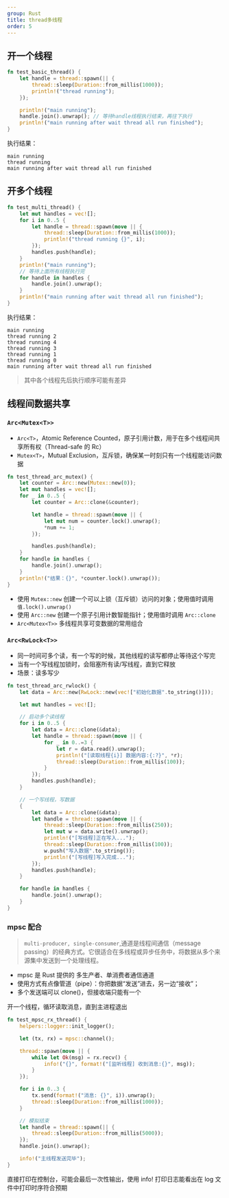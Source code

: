 ```yaml
---
group: Rust
title: thread多线程
order: 5
---
```


## 开一个线程

```rs
fn test_basic_thread() {
    let handle = thread::spawn(|| {
        thread::sleep(Duration::from_millis(1000));
        println!("thread running");
    });

    println!("main running");
    handle.join().unwrap(); // 等待handle线程执行结束，再往下执行
    println!("main running after wait thread all run finished");
}
```

执行结果：

```text
main running
thread running
main running after wait thread all run finished
```

## 开多个线程

```rs
fn test_multi_thread() {
    let mut handles = vec![];
    for i in 0..5 {
        let handle = thread::spawn(move || {
            thread::sleep(Duration::from_millis(1000));
            println!("thread running {}", i);
        });
        handles.push(handle);
    }
    println!("main running");
    // 等待上面所有线程执行完
    for handle in handles {
        handle.join().unwrap();
    }
    println!("main running after wait thread all run finished");
}
```

执行结果：

```text
main running
thread running 2
thread running 4
thread running 3
thread running 1
thread running 0
main running after wait thread all run finished
```

> 其中各个线程先后执行顺序可能有差异

## 线程间数据共享

### `Arc<Mutex<T>>`

- `Arc<T>`，Atomic Reference Counted，原子引用计数，用于在多个线程间共享所有权（Thread-safe 的 Rc）
- `Mutex<T>`，Mutual Exclusion，互斥锁，确保某一时刻只有一个线程能访问数据

```rs
fn test_thread_arc_mutex() {
    let counter = Arc::new(Mutex::new(0));
    let mut handles = vec![];
    for _ in 0..5 {
        let counter = Arc::clone(&counter);

        let handle = thread::spawn(move || {
            let mut num = counter.lock().unwrap();
            *num += 1;
        });

        handles.push(handle);
    }
    for handle in handles {
        handle.join().unwrap();
    }
    println!("结果：{}", *counter.lock().unwrap());
}
```

- 使用 `Mutex::new` 创建一个可以上锁（互斥锁）访问的对象；使用值时调用 `值.lock().unwrap()`
- 使用 `Arc::new` 创建一个原子引用计数智能指针；使用值时调用 `Arc::clone`
- `Arc<Mutex<T>>` 多线程共享可变数据的常用组合

### `Arc<RwLock<T>>`

- 同一时间可多个读，有一个写的时候，其他线程的读写都停止等待这个写完
- 当有一个写线程加锁时，会阻塞所有读/写线程，直到它释放
- 场景：读多写少

```rs
fn test_thread_arc_rwlock() {
    let data = Arc::new(RwLock::new(vec!["初始化数据".to_string()]));

    let mut handles = vec![];

    // 启动多个读线程
    for i in 0..5 {
        let data = Arc::clone(&data);
        let handle = thread::spawn(move || {
            for _ in 0..=3 {
                let r = data.read().unwrap();
                println!("[读取线程{i}] 数据内容:{:?}", *r);
                thread::sleep(Duration::from_millis(100));
            }
        });
        handles.push(handle);
    }

    // 一个写线程，写数据
    {
        let data = Arc::clone(&data);
        let handle = thread::spawn(move || {
            thread::sleep(Duration::from_millis(250));
            let mut w = data.write().unwrap();
            println!("[写线程]正在写入...");
            thread::sleep(Duration::from_millis(100));
            w.push("写入数据".to_string());
            println!("[写线程]写入完成...");
        });
        handles.push(handle);
    }

    for handle in handles {
        handle.join().unwrap();
    }
}
```

### mpsc 配合

> `multi-producer, single-consumer`,通道是线程间通信（message passing）的经典方式。它很适合在多线程或异步任务中，将数据从多个来源集中发送到一个处理线程。

- mpsc 是 Rust 提供的 多生产者、单消费者通信通道
- 使用方式有点像管道（pipe）：你把数据“发送”进去，另一边“接收”；
- 多个发送端可以 clone()，但接收端只能有一个

开一个线程，循环读取消息，直到主进程退出

```rust
fn test_mpsc_rx_thread() {
    helpers::logger::init_logger();

    let (tx, rx) = mpsc::channel();

    thread::spawn(move || {
        while let Ok(msg) = rx.recv() {
            info!("{}", format!("[监听线程] 收到消息:{}", msg));
        }
    });

    for i in 0..3 {
        tx.send(format!("消息: {}", i)).unwrap();
        thread::sleep(Duration::from_millis(1000));
    }

    // 模拟结束
    let handle = thread::spawn(|| {
        thread::sleep(Duration::from_millis(5000));
    });
    handle.join().unwrap();

    info!("主线程发送完毕");
}
```

直接打印在控制台，可能会最后一次性输出，使用 info! 打印日志能看出在 log 文件中打印时序符合预期
